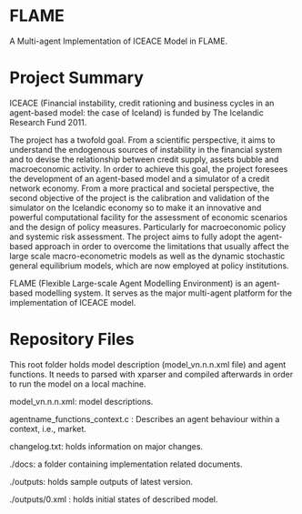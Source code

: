 FLAME
=====

A Multi-agent Implementation of ICEACE Model in FLAME. 


Project Summary
===============

ICEACE (Financial instability, credit rationing and business cycles in an agent-based model: the case of Iceland)
is funded by The Icelandic Research Fund 2011.

The project has a twofold goal. From a scientific perspective, it aims to understand the endogenous sources of
instability in the financial system and to devise the relationship between credit supply, assets bubble and
macroeconomic activity. In order to achieve this goal, the project foresees the development of an agent-based
model and a simulator of a credit network economy. From a more practical and societal perspective, the second
objective of the project is the calibration and validation of the simulator on the Icelandic economy so to make it
an innovative and powerful computational facility for the assessment of economic scenarios and the design of
policy measures. Particularly for macroeconomic policy and systemic risk assessment. The project aims to
fully adopt the agent-based approach in order to overcome the limitations that usually affect the large scale
macro-econometric models as well as the dynamic stochastic general equilibrium models, which are now employed
at policy institutions.

FLAME (Flexible Large-scale Agent Modelling Environment) is an agent-based modelling system.
It serves as the major multi-agent platform for the implementation of ICEACE model.

Repository Files
================

This root folder holds model description (model_vn.n.n.xml file) and agent functions.
It needs to parsed with xparser and compiled afterwards in order to run the model on a local machine.


model_vn.n.n.xml: model descriptions.

agentname_functions_context.c : Describes an agent behaviour within a context, i.e., market.

changelog.txt: holds information on major changes.

./docs: a folder containing implementation related documents.

./outputs: holds sample outputs of latest version.

./outputs/0.xml : holds initial states of described model.
